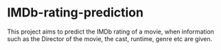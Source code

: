 # IMDb-rating-prediction
This project aims to predict the IMDb rating of a movie, when information such as the Director of the movie, the cast, runtime, genre etc are given.
